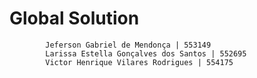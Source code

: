 # Global Solution
            Jeferson Gabriel de Mendonça | 553149 
            Larissa Estella Gonçalves dos Santos | 552695
            Victor Henrique Vilares Rodrigues | 554175